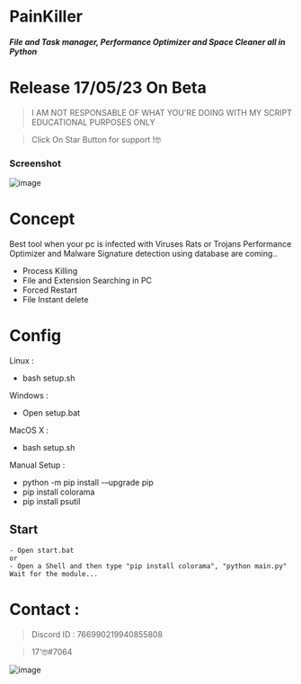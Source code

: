 # PainKiller
##### File and Task manager, Performance Optimizer and Space Cleaner all in Python
# Release 17/05/23 On Beta

> I AM NOT RESPONSABLE OF WHAT YOU'RE DOING WITH MY SCRIPT
> EDUCATIONAL PURPOSES ONLY

> Click On Star Button for support !🤓

### Screenshot

![image](https://github.com/intel1337/PainKiller/assets/93615583/a23a4fda-c2bd-49d7-81a9-a6ddf63af6d8)

# Concept 
Best tool when your pc is infected with Viruses Rats or Trojans
Performance Optimizer and Malware Signature detection using database are coming..

- Process Killing
- File and Extension Searching in PC
- Forced Restart
- File Instant delete

# Config

Linux :
- bash setup.sh

Windows :
- Open setup.bat 

MacOS X : 
- bash setup.sh

Manual Setup :
- python -m pip install -–upgrade pip
- pip install colorama
- pip install psutil

## Start 
```
- Open start.bat 
or
- Open a Shell and then type "pip install colorama", "python main.py"
Wait for the module...

```

# Contact : 
> Discord ID : 766990219940855808

> 17'🤓#7064                      



![image](https://media.discordapp.net/attachments/945746542424387615/945778865727479958/20220205_130153.gif)

